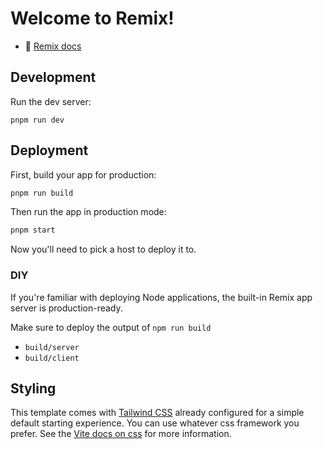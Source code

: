 # Welcome to Remix!

- 📖 [Remix docs](https://remix.run/docs)

## Development

Run the dev server:

```shellscript
pnpm run dev
```

## Deployment

First, build your app for production:

```sh
pnpm run build
```

Then run the app in production mode:

```sh
pnpm start
```

Now you'll need to pick a host to deploy it to.

### DIY

If you're familiar with deploying Node applications, the built-in Remix app server is production-ready.

Make sure to deploy the output of `npm run build`

- `build/server`
- `build/client`

## Styling

This template comes with [Tailwind CSS](https://tailwindcss.com/) already configured for a simple default starting experience. You can use whatever css framework you prefer. See the [Vite docs on css](https://vitejs.dev/guide/features.html#css) for more information.
